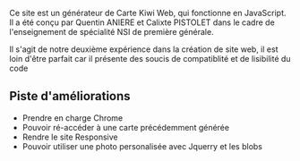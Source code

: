 
Ce site est un générateur de Carte Kiwi Web, qui fonctionne en JavaScript. Il a été conçu par Quentin ANIERE et Calixte PISTOLET
dans le cadre de l'enseignement de spécialité NSI de première générale. 

Il s'agit de notre deuxième expérience dans la création de site web, il est loin d'être parfait car il présente des soucis de compatiblité et de lisibilité du code

## Piste d'améliorations

  - Prendre en charge Chrome
  - Pouvoir ré-accéder à une carte précédemment générée
  - Rendre le site Responsive
  - Pouvoir utiliser une photo personalisée avec Jquerry et les blobs
